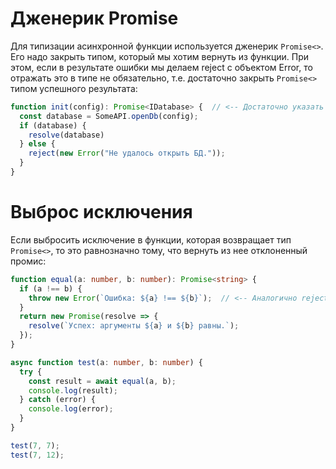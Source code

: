 # Дженерик Promise

Для типизации асинхронной функции используется дженерик `Promise<>`. Его надо закрыть типом, который мы хотим вернуть из функции. При этом, если в результате ошибки мы делаем reject с объектом Error, то отражать это в типе не обязательно, т.е. достаточно закрыть `Promise<>` типом успешного результата:

```typescript
function init(config): Promise<IDatabase> {  // <-- Достаточно указать тип "успеха".
  const database = SomeAPI.openDb(config);
  if (database) {
    resolve(database)
  } else {
    reject(new Error("Не удалось открыть БД."));
  }
}
```

# Выброс исключения

Если выбросить исключение в функции, которая возвращает тип `Promise<>`, то это равнозначно тому, что вернуть из нее отклоненный промис:

```typescript
function equal(a: number, b: number): Promise<string> {
  if (a !== b) {
    throw new Error(`Ошибка: ${a} !== ${b}`);  // <-- Аналогично reject'у промиса.
  }
  return new Promise(resolve => {
    resolve(`Успех: аргументы ${a} и ${b} равны.`);
  });
}

async function test(a: number, b: number) {
  try {
    const result = await equal(a, b);
    console.log(result);
  } catch (error) {
    console.log(error);
  }
}

test(7, 7);
test(7, 12);
```

